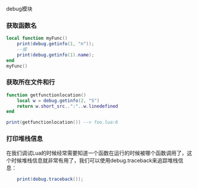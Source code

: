 debug模块

### 获取函数名
```lua
local function myFunc()
    print(debug.getinfo(1, "n"));
    --或
    print(debug.getinfo(1).name);
end
myFunc()
```

### 获取所在文件和行
```lua
function getfunctionlocation()
    local w = debug.getinfo(2, "S")
    return w.short_src..":"..w.linedefined
end

print(getfunctionlocation()) --> foo.lua:6
```

### 打印堆栈信息
在我们调试Lua的时候经常需要知道一个函数在运行的时候被哪个函数调用了，这个时候堆栈信息就非常有用了，我们可以使用debug.traceback来追踪堆栈信息：
```lua
    print(debug.traceback());
```